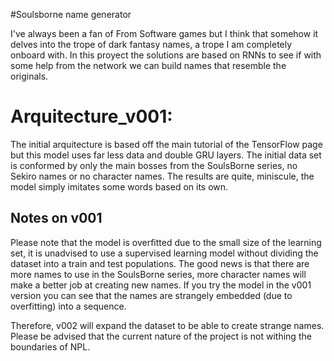 #Soulsborne name generator

I've always been a fan of From Software games but I think that somehow it delves into the trope of dark fantasy names,
a trope I am completely onboard with. In this proyect the solutions are based on RNNs to see if with some help from the 
network we can build names that resemble the originals.

# Arquitecture_v001:

The initial arquitecture is based off the main tutorial of the TensorFlow page but this model uses far less data and double
GRU layers. The initial data set is conformed by only the main bosses from the SoulsBorne series, no Sekiro names or no character names. 
The results are quite, miniscule, the model simply imitates some words based on its own. 

## Notes on v001

Please note that the model is overfitted due to the small size of the learning set, it is unadvised to use a supervised learning model without dividing the dataset into a train and test populations. The good news is that there are more names to use in the SoulsBorne series, more character names will make a better job at creating new names. If you try the model in the v001 version you can see that the names are strangely embedded (due to overfitting) into a sequence. 

Therefore, v002 will expand the dataset to be able to create strange names. Please be advised that the current nature of the project is not withing the boundaries of NPL.
